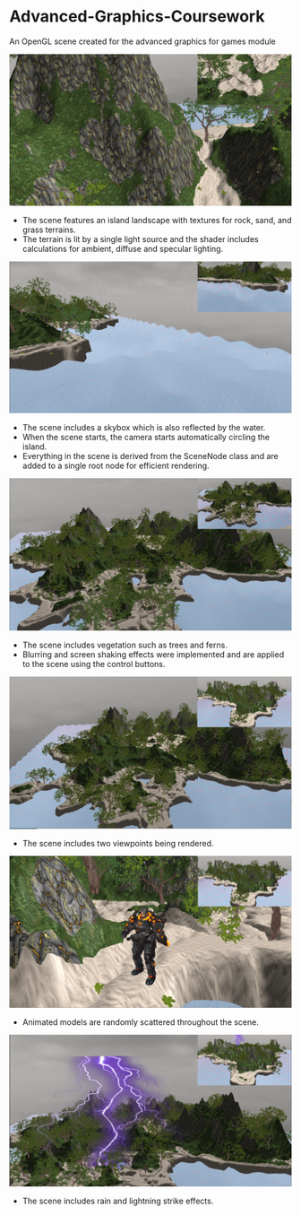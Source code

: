 # Advanced-Graphics-Coursework
An OpenGL scene created for the advanced graphics for games module

![Screenshot](scene.png)

- The scene features an island landscape with textures for rock, sand, and grass terrains.
- The terrain is lit by a single light source and the shader includes calculations for ambient, diffuse and specular lighting.

![Screenshot](scene_2.png)

- The scene includes a skybox which is also reflected by the water. 
- When the scene starts, the camera starts automatically circling the island.
- Everything in the scene is derived from the SceneNode class and are added to a single root node for efficient rendering.

![Screenshot](scene_3.png)

- The scene includes vegetation such as trees and ferns.
- Blurring and screen shaking effects were implemented and are applied to the scene using the control buttons.

![Screenshot](scene_4.png)

- The scene includes two viewpoints being rendered.

![Screenshot](scene_5.png)

- Animated models are randomly scattered throughout the scene.

![Screenshot](scene_6.png)

- The scene includes rain and lightning strike effects.
